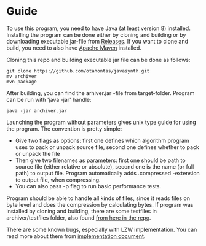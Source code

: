 # Guide

To use this program, you need to have Java (at least version 8) installed. Installing the program can be done either by cloning and building or by downloading executable jar-file from [Releases](https://github.com/otahontas/javasynth/releases/latest/). If you want to clone and build, you need to also have [Apache Maven](https://maven.apache.org/) installed. 

Cloning this repo and building executable jar file can be done as follows:
```
git clone https://github.com/otahontas/javasynth.git
mv archiver
mvn package
```
After building, you can find the arhiver.jar -file from target-folder. Program can be run with 'java -jar' handle:

```
java -jar archiver.jar

```

Launching the program without parameters gives unix type guide for using the program. The convention is pretty simple:
- Give two flags as options: first one defines which algorithm program uses to pack or unpack source file, second one defines whether to pack or unpack the file
- Then give two filenames as parameters: first one should be path to source file (either relative or absolute), second one is the name (or full path) to output file. Program automatically adds .compressed -extension to output file, when compressing.
- You can also pass -p flag to run basic performance tests.

Program should be able to handle all kinds of files, since it reads files on byte level and does the compression by calculating bytes. If program was installed by cloning and building, there are some testfiles in archiver/testfiles folder, also found [from here in the repo](archiver/testfiles).

There are some known bugs, especially with LZW implementation. You can read more about them from [implementation document](implementation.md).

